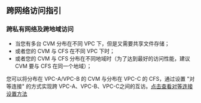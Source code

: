 ## 跨网络访问指引


### 跨私有网络及跨地域访问

* 当您有多台 CVM 分布在不同 VPC 下，但是又需要共享文件存储； 
* 或者您的 CVM 与 CFS 在不同 VPC 下时；
* 或者您的 CVM 与 CFS 分布在不同地域时（为了达到最好的访问性能，建议 CVM 要与 CFS 在同一个地域）；

您可以将分布在 VPC-A/VPC-B 的 CVM 与分布在 VPC-C 的 CFS，通过设置 "对等连接" 的方式实现跨 VPC-A、VPC-B、VPC-C之间的互访。[点击查看对等连接设置方法](https://cloud.tencent.com/document/product/215/5000)







